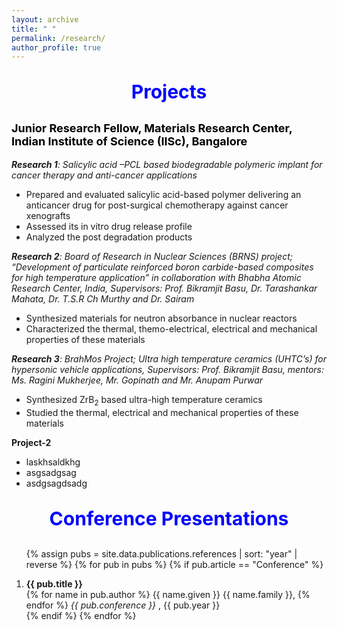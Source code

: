 ```yaml
---
layout: archive
title: " "
permalink: /research/
author_profile: true
---
```

<p style="text-align:center; color:Blue; font-size:30px; font-weight:bold;"> Projects </p>

<p style="text-align:left; color:Black; font-size:18px; font-weight:bold;"> Junior Research Fellow, Materials Research Center, Indian Institute of Science (IISc), Bangalore </p>

<i><b>Research 1</b>: Salicylic acid –PCL based biodegradable polymeric implant for cancer therapy and anti-cancer applications</i>
   * Prepared and evaluated salicylic acid-based polymer delivering an anticancer drug for post-surgical chemotherapy against cancer xenografts
   * Assessed its in vitro drug release profile
   * Analyzed the post degradation products

<i><b>Research 2</b>: Board of Research in Nuclear Sciences (BRNS) project; “Development of particulate reinforced boron carbide-based composites for high temperature application” in collaboration with Bhabha Atomic Research Center, India, Supervisors: Prof. Bikramjit Basu, Dr. Tarashankar Mahata, Dr. T.S.R Ch Murthy and Dr. Sairam</i> 
   * Synthesized materials for neutron absorbance in nuclear reactors
   * Characterized the thermal, themo-electrical, electrical and mechanical properties of these materials 

<i><b>Research 3</b>: BrahMos Project; Ultra high temperature ceramics (UHTC’s) for hypersonic vehicle applications, Supervisors: Prof. Bikramjit Basu, mentors: Ms. Ragini Mukherjee, Mr. Gopinath and Mr. Anupam Purwar</i>  
 * Synthesized ZrB<sub>2</sub> based ultra-high temperature ceramics
 * Studied the thermal, electrical and mechanical properties of these materials



**Project-2**
   * laskhsaldkhg
   * asgsadgsag
   * asdgsagdsadg

<p style="text-align:center; color:Blue; font-size:30px; font-weight:bold;"> Conference Presentations </p>

<ol>

{% assign pubs = site.data.publications.references | sort: "year" | reverse %}
{% for pub in pubs %}
   {% if pub.article == "Conference" %}
      <li>
         <b> {{ pub.title }} </b>
         <br>
         {% for name in pub.author %}
            {{ name.given }} {{ name.family }},
         {% endfor %}
         <i> {{ pub.conference }} </i>,
         {{ pub.year }}
      </li>
   {% endif %}
{% endfor %}

</ol>


<!-- # xxx

1. **xxx-1**
   * laskhsaldkhg
   * asgsadgsag
   * asdgsagdsadg


2. **xxx-2**
   * laskhsaldkhg
   * asgsadgsag
   * asdgsagdsadg -->
